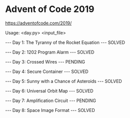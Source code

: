 # Advent of Code 2019

https://adventofcode.com/2019/

Usage: <day.py> <input_file>

--- Day 1: The Tyranny of the Rocket Equation --- SOLVED

--- Day 2: 1202 Program Alarm --- SOLVED

--- Day 3: Crossed Wires --- PENDING

--- Day 4: Secure Container --- SOLVED

--- Day 5: Sunny with a Chance of Asteroids --- SOLVED

--- Day 6: Universal Orbit Map --- SOLVED

--- Day 7: Amplification Circuit --- PENDING

--- Day 8: Space Image Format --- SOLVED

